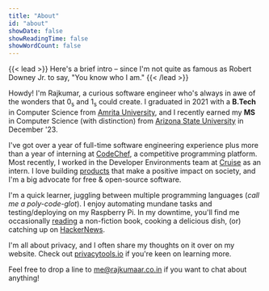 ```yaml
---
title: "About"
id: "about"
showDate: false
showReadingTime: false
showWordCount: false
---
```

{{< lead >}}
Here's a brief intro – since I'm not quite as famous as Robert Downey Jr. to say, "You know who I am."
{{< /lead >}}

Howdy! I'm Rajkumar, a curious software engineer who's always in awe of the wonders that 0<sub>s</sub> and 1<sub>s</sub> could create. I graduated in 2021 with a **B.Tech** in Computer Science from [Amrita University](https://amrita.edu), and I recently earned my **MS** in Computer Science (with distinction) from [Arizona State University](https://asu.edu) in December '23.

I've got over a year of full-time software engineering experience plus more than a year of interning at [CodeChef](https://codechef.com), a competitive programming platform. Most recently, I worked in the Developer Environments team at [Cruise](https://getcruise.com) as an intern. I love building [products](/projects) that make a positive impact on society, and I'm a big advocate for free &amp; open-source software.

I'm a quick learner, juggling between multiple programming languages (*call me a poly-code-glot*). I enjoy automating mundane tasks and testing/deploying on my Raspberry Pi. In my downtime, you'll find me occasionally [reading](/books/shelf) a non-fiction book, cooking a delicious dish, (or) catching up on [HackerNews](https://news.ycombinator.com).

I'm all about privacy, and I often share my thoughts on it over on my website. Check out [privacytools.io](https://privacytools.io) if you're keen on learning more. 

Feel free to drop a line to [me@rajkumaar.co.in](mailto:me@rajkumaar.co.in) if you want to chat about anything!
